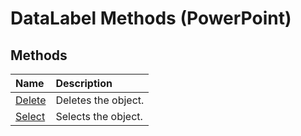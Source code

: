 
# DataLabel Methods (PowerPoint)

## Methods



|**Name**|**Description**|
|:-----|:-----|
|[Delete](8f04a068-9e0a-ec73-7466-55ca31e1c001.md)|Deletes the object.|
|[Select](10a8d96c-8646-c65c-76aa-fc80a963c544.md)|Selects the object.|

